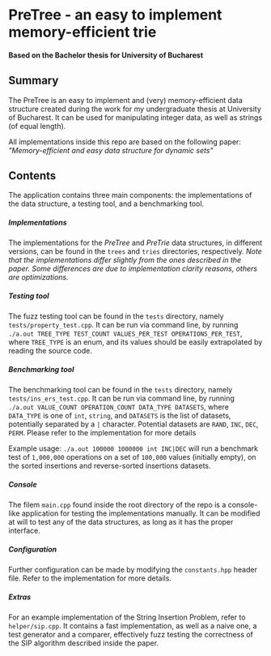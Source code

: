 # PreTree - an easy to implement memory-efficient trie
#### Based on the Bachelor thesis for University of Bucharest



## Summary
The PreTree is an easy to implement and (very) memory-efficient data structure created during the work for my undergraduate thesis at University of Bucharest. It can be used for manipulating integer data, as well as strings (of equal length).

All implementations inside this repo are based on the following paper:
*"Memory-efficient and easy data structure for dynamic sets"*

## Contents
The application contains three main components: the implementations of the data structure, a testing tool, and a benchmarking tool.

##### Implementations
The implementations for the *PreTree* and *PreTrie* data structures, in different versions, can be found in the `trees` and `tries` directories, respectively. *Note that the implementations differ slightly from the ones described in the paper. Some differences are due to implementation clarity reasons, others are optimizations.*

##### Testing tool
The fuzz testing tool can be found in the `tests` directory, namely `tests/property_test.cpp`. It can be run via command line, by running ` ./a.out TREE_TYPE TEST_COUNT VALUES_PER_TEST OPERATIONS_PER_TEST`, where `TREE_TYPE` is an enum, and its values should be easily extrapolated by reading the source code. 

##### Benchmarking tool
The benchmarking tool can be found in the `tests` directory, namely `tests/ins_ers_test.cpp`. It can be run via command line, by running ` ./a.out VALUE_COUNT OPERATION_COUNT DATA_TYPE DATASETS`, where `DATA_TYPE` is one of `int`, `string`, and `DATASETS` is the list of datasets, potentially separated by a `|` character. Potential datasets are `RAND`, `INC`, `DEC`, `PERM`. Please refer to the implementation for more details

Example usage: `./a.out 100000 1000000 int INC|DEC` will run a benchmark test of `1,000,000` operations on a set of `100,000` values (initially empty), on the sorted insertions and reverse-sorted insertions datasets.

##### Console
The filem `main.cpp` found inside the root directory of the repo is a console-like application for testing the implementations manually. It can be modified at will to test any of the data structures, as long as it has the proper interface.

##### Configuration
Further configuration can be made by modifying the `constants.hpp` header file. Refer to the implementation for more details.

##### Extras
For an example implementation of the String Insertion Problem, refer to `helper/sip.cpp`. It contains a fast implementation, as well as a naive one, a test generator and a comparer, effectively fuzz testing the correctness of the SIP algorithm described inside the paper.